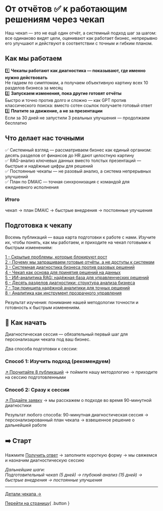 # От отчётов ✅ к работающим решениям через чекап

Наш чекап — это не ещё один отчёт, а системный подход шаг за шагом: все одинаково видят цели, оценивают как работает бизнес, непрерывно его улучшают и действуют в соответствии с точным и гибким планом.

## Как мы работаем

1️⃣ **Чекапы работают как диагностика — показывают, где именно нужно действовать** <br>
Не гадаем по симптомам, а получаем объективную картину всех 10 разделов бизнеса за месяц
<br>
2️⃣ **Запускаем изменения, пока другие готовят отчёты** <br>
Быстро и точно против долго и сложно — как GPT против классического поиска: вместо сотен ссылок получаете готовый ответ
<br>
3️⃣ **Платите за движение, а не за презентации** <br>
Если за 30 дней не запустили 3 реальных улучшения — продолжаем бесплатно

## Что делает нас точными

✅ Системный взгляд — рассматриваем бизнес как единый организм: десять разделов от финансов до HR дают целостную картину
<br>
✅ RAG-анализ ключевых данных вместо толстых презентаций — быстрые и надёжные цифры для решений
<br>
✅ Постоянные чекапы — не разовый анализ, а система непрерывных улучшений
<br>
✅ План по DMAIC — точная синхронизация с командой для ежедневного исполнения

### Итого 
чекап → план DMAIC → быстрые внедрения → постоянные улучшения

## Подготовка к чекапу

Восемь публикаций — ваша карта подготовки к работе с нами. Изучите их, чтобы понять, как мы работаем, и приходите на чекап готовыми к быстрым изменениям:

[1 - Скрытые проблемы, которые блокируют рост](/checkup/prep/01-hidden-problems-blocking-growth) <br>
[2 - Почему мы запрашиваем готовые отчёты, а не доступы к системам](/checkup/prep/02-why-we-request-ready-reports-not-system-access) <br>
[3 - Системная диагностика бизнеса против разовых решений](/checkup/prep/03-system-diagnostics-vs-one-time-solutions) <br>
[4 - Чекап как основа для принятия решений на данных](/checkup/prep/04-checkup-for-data-driven-decisions) <br>
[5 - ИИ-аналитика RAG: надёжная база для управленческих решений](/checkup/prep/05-ai-analytics-rag-management) <br>
[6 - Десять разделов диагностики: структура анализа бизнеса](/checkup/prep/06-10-diagnostic-sections) <br>
[7 - Три принципа надёжной аналитики для точных решений](/checkup/prep/07-three-reliable-analytics-principles) <br>
[8 - Аналитика как инструмент прозрачного управления](/checkup/prep/08-analytics-transparent-management) <br>

Результат изучения: понимание нашей методологии точности и готовность к быстрым изменениям.

## 📎 Как начать

Диагностическая сессия — обязательный первый шаг для персонализации чекапа под ваш бизнес.

Два способа подготовки к сессии:

### Способ 1: Изучить подход (рекомендуем)
[↗ Прочитайте 8 публикаций](/checkup/prep/overview) → поймите нашу методологию → приходите на сессию подготовленными

### Способ 2: Сразу к сессии
[↗ Подайте заявку](/apply) → мы расскажем о подходе во время 90-минутной диагностики

Результат любого способа:
90-минутная диагностическая сессия → персонализированный план чекапа → взвешенное решение о дальнейшей работе

## ➡️ Старт
Нажмите [Получить ответ](/apply) → заполните короткую форму → мы свяжемся и назначим диагностическую сессию

_Дальнейшие шаги:_ <br>
_Подготовительный чекап (5 дней) → глубокий анализ (15 дней) → быстрые внедрения → постоянные улучшения_

---
[Детали чекапа →](/checkup/specs)

[Перейти на страницу](/checkup/specs){ .button }

<style>
.button {
  display: inline-block;
  padding: 8px 16px;
  background-color: #42b983;
  color: white;
  text-decoration: none;
  border-radius: 4px;
  border: none;
  cursor: pointer;
}
.button:hover {
  background-color: #33a06f;
}
</style>

